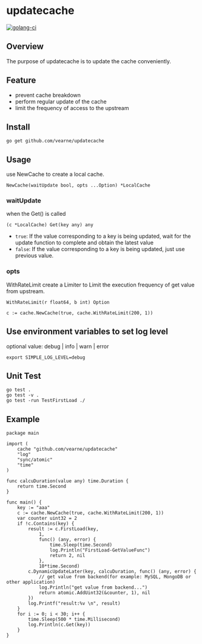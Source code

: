 # updatecache
[![golang-ci](https://github.com/vearne/updatecache/actions/workflows/golang-ci.yml/badge.svg)](https://github.com/vearne/updatecache/actions/workflows/golang-ci.yml)

## Overview
The purpose of updatecache is to update the cache conveniently.


## Feature
* prevent cache breakdown
* perform regular update of the cache
* limit the frequency of access to the upstream



## Install
```
go get github.com/vearne/updatecache
```

## Usage
use NewCache to create a local cache.
```
NewCache(waitUpdate bool, opts ...Option) *LocalCache
```
### waitUpdate
when the Get() is called
```
(c *LocalCache) Get(key any) any
```
- `true`:  If the value corresponding to a key is being updated, wait for the update function to complete and obtain the latest value
- `false`: If the value corresponding to a key is being updated, just use previous value.

### opts
WithRateLimit create a Limiter to Limit the execution frequency of get value from upstream.
```
WithRateLimit(r float64, b int) Option
```
```
c := cache.NewCache(true, cache.WithRateLimit(200, 1))
```


## Use environment variables to set log level
optional value: debug | info | warn | error
```
export SIMPLE_LOG_LEVEL=debug
```
## Unit Test
```
go test .
go test -v .
go test -run TestFirstLoad ./
```

## Example
```
package main

import (
	cache "github.com/vearne/updatecache"
	"log"
	"sync/atomic"
	"time"
)

func calcuDuration(value any) time.Duration {
	return time.Second
}

func main() {
	key := "aaa"
	c := cache.NewCache(true, cache.WithRateLimit(200, 1))
	var counter uint32 = 2
	if !c.Contains(key) {
		result := c.FirstLoad(key,
			1,
			func() (any, error) {
				time.Sleep(time.Second)
				log.Println("FirstLoad-GetValueFunc")
				return 2, nil
			},
			10*time.Second)
		c.DynamicUpdateLater(key, calcuDuration, func() (any, error) {
			// get value from backend(for example: MySQL, MongoDB or other application)
			log.Println("get value from backend...")
			return atomic.AddUint32(&counter, 1), nil
		})
		log.Printf("result:%v \n", result)
	}
	for i := 0; i < 30; i++ {
		time.Sleep(500 * time.Millisecond)
		log.Println(c.Get(key))
	}
}
```
